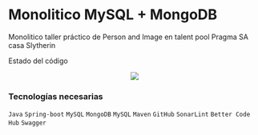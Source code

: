 # Monolitico MySQL + MongoDB

Monolitico taller práctico de Person and Image en talent pool Pragma SA casa Slytherin

Estado del código
<center>
<img src='https://bettercodehub.com/edge/badge/camiloleal06/Person_Image?branch=master'>
  </center>
  
<h3 dir="auto">Tecnologías necesarias</h3>
<p dir="auto"><code>Java</code> <code>Spring-boot</code> <code>MySQL</code> <code>MongoDB</code> <code>MySQL</code> <code>Maven</code> <code>GitHub</code> <code>SonarLint</code> <code>Better Code Hub</code> <code>Swagger</code></p>
